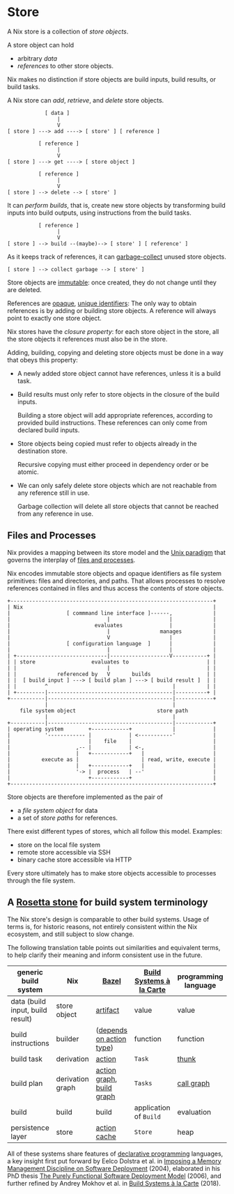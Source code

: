 # Store

A Nix store is a collection of *store objects*.

A store object can hold

- arbitrary *data*
- *references* to other store objects.

Nix makes no distinction if store objects are build inputs, build results, or build tasks.

A Nix store can *add*, *retrieve*, and *delete* store objects.

                [ data ]
                    |
                    V
    [ store ] ---> add ----> [ store' ] [ reference ]

<!-- -->

              [ reference ]
                    |
                    V
    [ store ] ---> get ----> [ store object ]

<!-- -->

              [ reference ]
                    |
                    V
    [ store ] --> delete --> [ store' ]


It can *perform builds*, that is, create new store objects by transforming build inputs into build outputs, using instructions from the build tasks.


              [ reference ]
                    |
                    V
    [ store ] --> build --(maybe)--> [ store' ] [ reference' ]


As it keeps track of references, it can [garbage-collect][garbage-collection] unused store objects.


    [ store ] --> collect garbage --> [ store' ]


Store objects are [immutable][immutable-object]: once created, they do not change until they are deleted.

References are [opaque][opaque-data-type], [unique identifiers][unique-identifier]:
The only way to obtain references is by adding or building store objects.
A reference will always point to exactly one store object.

Nix stores have the *closure property*: for each store object in the store, all the store objects it references must also be in the store.

Adding, building, copying and deleting store objects must be done in a way that obeys this property:

- A newly added store object cannot have references, unless it is a build task.

- Build results must only refer to store objects in the closure of the build inputs.

  Building a store object will add appropriate references, according to provided build instructions.
  These references can only come from declared build inputs.

- Store objects being copied must refer to objects already in the destination store.

  Recursive copying must either proceed in dependency order or be atomic.

- We can only safely delete store objects which are not reachable from any reference still in use.

  Garbage collection will delete all store objects that cannot be reached from any reference in use.

  <!-- more details in section on garbage collection, link to it once it exists -->

[garbage-collection]: https://en.m.wikipedia.org/wiki/Garbage_collection_(computer_science)
[immutable-object]: https://en.m.wikipedia.org/wiki/Immutable_object
[opaque-data-type]: https://en.m.wikipedia.org/wiki/Opaque_data_type
[unique-identifier]: https://en.m.wikipedia.org/wiki/Unique_identifier

## Files and Processes

Nix provides a mapping between its store model and the [Unix paradigm](https://en.m.wikipedia.org/wiki/Everything_is_a_file) that governs the interplay of [files and processes](https://en.m.wikipedia.org/wiki/File_descriptor).

Nix encodes immutable store objects and opaque identifiers as file system primitives: files and directories, and paths.
That allows processes to resolve references contained in files and thus access the contents of store objects.

```
+-----------------------------------------------------------------+
| Nix                                                             |
|                  [ commmand line interface ]------,             |
|                               |                   |             |
|                           evaluates               |             |
|                               |                manages          |
|                               V                   |             |
|                  [ configuration language  ]      |             |
|                               |                   |             |
| +-----------------------------|-------------------V-----------+ |
| | store                  evaluates to                         | |
| |                             |                               | |
| |             referenced by   V       builds                  | |
| |  [ build input ] ---> [ build plan ] ---> [ build result ]  | |
| |         ^                                        |          | |
| +---------|----------------------------------------|----------+ |
+-----------|----------------------------------------|------------+
            |                                        |
    file system object                          store path
            |                                        |
+-----------|----------------------------------------|------------+
| operating system        +------------+             |            |
|           '------------ |            | <-----------'            |
|                         |    file    |                          |
|                     ,-- |            | <-,                      |
|                     |   +------------+   |                      |
|          execute as |                    | read, write, execute |
|                     |   +------------+   |                      |
|                     '-> |  process   | --'                      |
|                         +------------+                          |
+-----------------------------------------------------------------+
```

Store objects are therefore implemented as the pair of

  - a *file system object* for data
  - a set of *store paths* for references.

There exist different types of stores, which all follow this model.
Examples:
- store on the local file system
- remote store accessible via SSH
- binary cache store accessible via HTTP

Every store ultimately has to make store objects accessible to processes through the file system.

## A [Rosetta stone][rosetta-stone] for build system terminology

The Nix store's design is comparable to other build systems.
Usage of terms is, for historic reasons, not entirely consistent within the Nix ecosystem, and still subject to slow change.

The following translation table points out similarities and equivalent terms, to help clarify their meaning and inform consistent use in the future.

| generic build system             | Nix              | [Bazel][bazel]                                                       | [Build Systems à la Carte][bsalc] | programming language     |
| -------------------------------- | ---------------- | -------------------------------------------------------------------- | --------------------------------- | ------------------------ |
| data (build input, build result) | store object     | [artifact][bazel-artifact]                                           | value                             | value                    |
| build instructions               | builder          | ([depends on action type][bazel-actions])                            | function                          | function                 |
| build task                       | derivation       | [action][bazel-action]                                               | `Task`                            | [thunk][thunk]           |
| build plan                       | derivation graph | [action graph][bazel-action-graph], [build graph][bazel-build-graph] | `Tasks`                           | [call graph][call-graph] |
| build                            | build            | build                                                                | application of `Build`            | evaluation               |
| persistence layer                | store            | [action cache][bazel-action-cache]                                   | `Store`                           | heap                     |

All of these systems share features of [declarative programming][declarative-programming] languages, a key insight first put forward by Eelco Dolstra et al. in [Imposing a Memory Management Discipline on Software Deployment][immdsd] (2004), elaborated in his PhD thesis [The Purely Functional Software Deployment Model][phd-thesis] (2006), and further refined by Andrey Mokhov et al. in [Build Systems à la Carte][bsalc] (2018).

[rosetta-stone]: https://en.m.wikipedia.org/wiki/Rosetta_Stone
[bazel]: https://bazel.build/start/bazel-intro
[bazel-artifact]: https://bazel.build/reference/glossary#artifact
[bazel-actions]: https://docs.bazel.build/versions/main/skylark/lib/actions.html
[bazel-action]: https://bazel.build/reference/glossary#action
[bazel-action-graph]: https://bazel.build/reference/glossary#action-graph
[bazel-build-graph]: https://bazel.build/reference/glossary#build-graph
[bazel-action-cache]: https://bazel.build/reference/glossary#action-cache
[thunk]: https://en.m.wikipedia.org/wiki/Thunk
[call-graph]: https://en.m.wikipedia.org/wiki/Call_graph
[declarative-programming]: https://en.m.wikipedia.org/wiki/Declarative_programming
[immdsd]: https://edolstra.github.io/pubs/immdsd-icse2004-final.pdf
[phd-thesis]: https://edolstra.github.io/pubs/phd-thesis.pdf
[bsalc]: https://www.microsoft.com/en-us/research/uploads/prod/2018/03/build-systems.pdf
